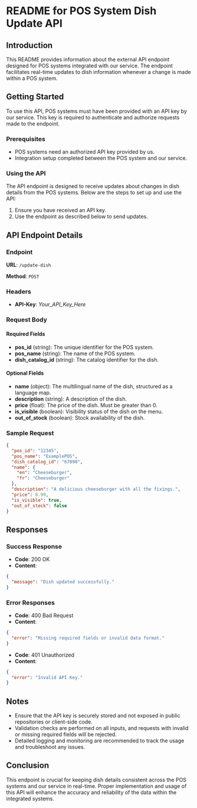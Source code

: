 
# README for POS System Dish Update API

## Introduction
This README provides information about the external API endpoint designed for POS systems integrated with our service. The endpoint facilitates real-time updates to dish information whenever a change is made within a POS system.

## Getting Started
To use this API, POS systems must have been provided with an API key by our service. This key is required to authenticate and authorize requests made to the endpoint.

### Prerequisites
- POS systems need an authorized API key provided by us.
- Integration setup completed between the POS system and our service.

### Using the API
The API endpoint is designed to receive updates about changes in dish details from the POS systems. Below are the steps to set up and use the API:

1. Ensure you have received an API key.
2. Use the endpoint as described below to send updates.

## API Endpoint Details

### Endpoint
**URL**: `/update-dish`

**Method**: `POST`

### Headers
- **API-Key**: _Your_API_Key_Here_

### Request Body
#### Required Fields
- **pos_id** (string): The unique identifier for the POS system.
- **pos_name** (string): The name of the POS system.
- **dish_catalog_id** (string): The catalog identifier for the dish.

#### Optional Fields
- **name** (object): The multilingual name of the dish, structured as a language map.
- **description** (string): A description of the dish.
- **price** (float): The price of the dish. Must be greater than 0.
- **is_visible** (boolean): Visibility status of the dish on the menu.
- **out_of_stock** (boolean): Stock availability of the dish.

### Sample Request
```json
{
  "pos_id": "12345",
  "pos_name": "ExamplePOS",
  "dish_catalog_id": "67890",
  "name": {
    "en": "Cheeseburger",
    "fr": "Cheeseburger"
  },
  "description": "A delicious cheeseburger with all the fixings.",
  "price": 8.99,
  "is_visible": true,
  "out_of_stock": false
}
```

## Responses
### Success Response
- **Code**: 200 OK
- **Content**: 
```json
{
  "message": "Dish updated successfully."
}
```

### Error Responses
- **Code**: 400 Bad Request
- **Content**: 
```json
{
  "error": "Missing required fields or invalid data format."
}
```

- **Code**: 401 Unauthorized
- **Content**:
```json
{
  "error": "Invalid API Key."
}
```

## Notes
- Ensure that the API key is securely stored and not exposed in public repositories or client-side code.
- Validation checks are performed on all inputs, and requests with invalid or missing required fields will be rejected.
- Detailed logging and monitoring are recommended to track the usage and troubleshoot any issues.

## Conclusion
This endpoint is crucial for keeping dish details consistent across the POS systems and our service in real-time. Proper implementation and usage of this API will enhance the accuracy and reliability of the data within the integrated systems.
